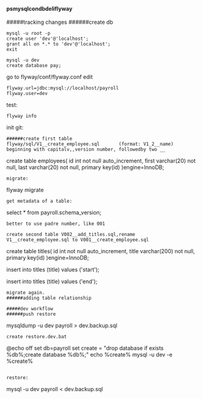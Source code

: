 #### psmysqlcondbdeliflyway
#####tracking changes
######create db
```
mysql -u root -p
create user 'dev'@'localhost';
grant all on *.* to 'dev'@'localhost';
exit
```
```
mysql -u dev
create database pay;
```
go to flyway/conf/flyway.conf edit
```
flyway.url=jdbc:mysql://localhost/payroll
flyway.user=dev
```
test:
```
flyway info
```
init git:
```
######create first table
flyway/sql/V1__create_employee.sql       (format: V1_2__name) beginning with capitalv,,version number, followedby two __
```
create table employees(
	id int not null auto_increment,
first varchar(20) not null,
last varchar(20) not null,
primary key(id)
)engine=InnoDB;
```
migrate:
```
flyway migrate
```
get metadata of a table:
```
select * from payroll.schema_version;
```
better to use padre number, like 001  

create second table V002__add_titles.sql,rename V1__create_employee.sql to V001__create_employee.sql 
```
create table titles(
id int not null auto_increment,
title varchar(200) not null,
primary key(id)
)engine=InnoDB;

insert into titles (title) values ('start');

insert into titles (title) values ('end');
```
migrate again.
######adding table relationship

#####dev workflow
######push restore
```
mysqldump -u dev payroll > dev.backup.sql
```
create restore.dev.bat
```
@echo off
set db=payroll
set create = "drop database if exists %db%;create database %db%;"
echo %create%
mysql -u dev -e %create%
```

restore:
```
mysql -u dev payroll < dev.backup.sql
```
